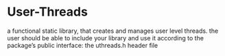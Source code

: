 
# User-Threads
a functional static library, that creates and manages user level threads.
the user should be able to include your library and use it according to the package’s public interface: the uthreads.h header file
